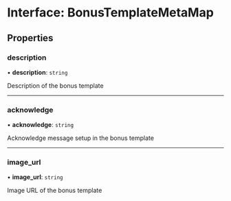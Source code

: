 # Interface: BonusTemplateMetaMap

## Properties

### description

• **description**: `string`

Description of the bonus template

___

### acknowledge

• **acknowledge**: `string`

Acknowledge message setup in the bonus template

___

### image\_url

• **image\_url**: `string`

Image URL of the bonus template
